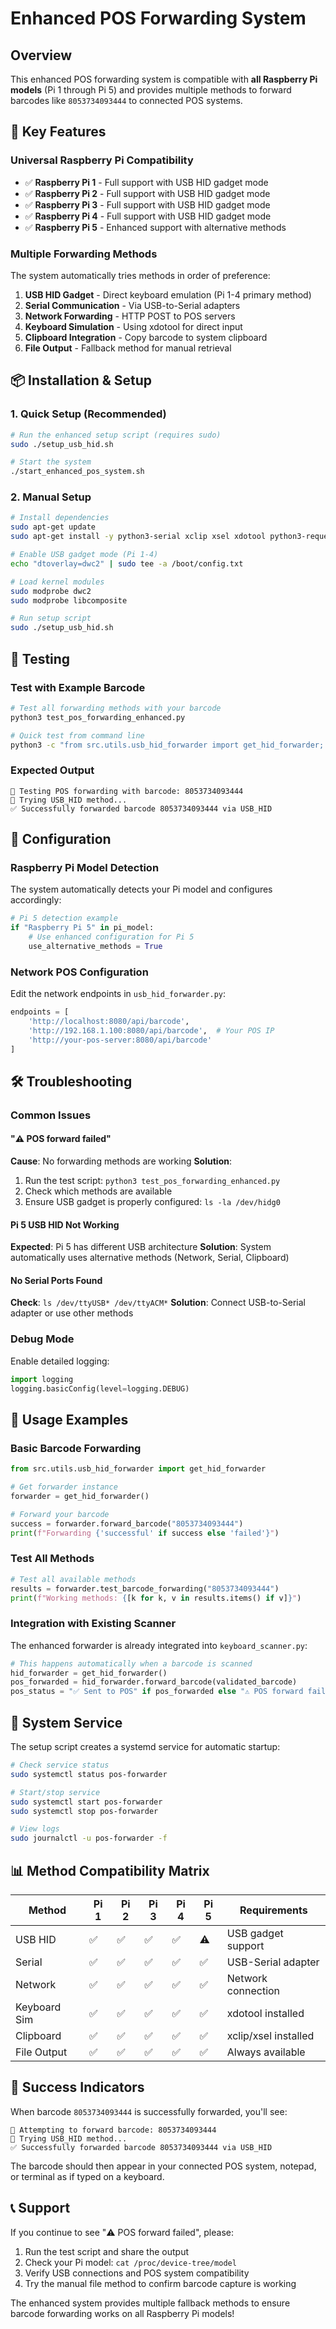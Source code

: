 # Enhanced POS Forwarding System

## Overview
This enhanced POS forwarding system is compatible with **all Raspberry Pi models** (Pi 1 through Pi 5) and provides multiple methods to forward barcodes like `8053734093444` to connected POS systems.

## 🚀 Key Features

### Universal Raspberry Pi Compatibility
- ✅ **Raspberry Pi 1** - Full support with USB HID gadget mode
- ✅ **Raspberry Pi 2** - Full support with USB HID gadget mode  
- ✅ **Raspberry Pi 3** - Full support with USB HID gadget mode
- ✅ **Raspberry Pi 4** - Full support with USB HID gadget mode
- ✅ **Raspberry Pi 5** - Enhanced support with alternative methods

### Multiple Forwarding Methods
The system automatically tries methods in order of preference:

1. **USB HID Gadget** - Direct keyboard emulation (Pi 1-4 primary method)
2. **Serial Communication** - Via USB-to-Serial adapters
3. **Network Forwarding** - HTTP POST to POS servers
4. **Keyboard Simulation** - Using xdotool for direct input
5. **Clipboard Integration** - Copy barcode to system clipboard
6. **File Output** - Fallback method for manual retrieval

## 📦 Installation & Setup

### 1. Quick Setup (Recommended)
```bash
# Run the enhanced setup script (requires sudo)
sudo ./setup_usb_hid.sh

# Start the system
./start_enhanced_pos_system.sh
```

### 2. Manual Setup
```bash
# Install dependencies
sudo apt-get update
sudo apt-get install -y python3-serial xclip xsel xdotool python3-requests

# Enable USB gadget mode (Pi 1-4)
echo "dtoverlay=dwc2" | sudo tee -a /boot/config.txt

# Load kernel modules
sudo modprobe dwc2
sudo modprobe libcomposite

# Run setup script
sudo ./setup_usb_hid.sh
```

## 🧪 Testing

### Test with Example Barcode
```bash
# Test all forwarding methods with your barcode
python3 test_pos_forwarding_enhanced.py

# Quick test from command line
python3 -c "from src.utils.usb_hid_forwarder import get_hid_forwarder; get_hid_forwarder().forward_barcode('8053734093444')"
```

### Expected Output
```
🧪 Testing POS forwarding with barcode: 8053734093444
🔄 Trying USB_HID method...
✅ Successfully forwarded barcode 8053734093444 via USB_HID
```

## 🔧 Configuration

### Raspberry Pi Model Detection
The system automatically detects your Pi model and configures accordingly:

```python
# Pi 5 detection example
if "Raspberry Pi 5" in pi_model:
    # Use enhanced configuration for Pi 5
    use_alternative_methods = True
```

### Network POS Configuration
Edit the network endpoints in `usb_hid_forwarder.py`:

```python
endpoints = [
    'http://localhost:8080/api/barcode',
    'http://192.168.1.100:8080/api/barcode',  # Your POS IP
    'http://your-pos-server:8080/api/barcode'
]
```

## 🛠️ Troubleshooting

### Common Issues

#### "⚠️ POS forward failed"
**Cause**: No forwarding methods are working
**Solution**: 
1. Run the test script: `python3 test_pos_forwarding_enhanced.py`
2. Check which methods are available
3. Ensure USB gadget is properly configured: `ls -la /dev/hidg0`

#### Pi 5 USB HID Not Working
**Expected**: Pi 5 has different USB architecture
**Solution**: System automatically uses alternative methods (Network, Serial, Clipboard)

#### No Serial Ports Found
**Check**: `ls /dev/ttyUSB* /dev/ttyACM*`
**Solution**: Connect USB-to-Serial adapter or use other methods

### Debug Mode
Enable detailed logging:
```python
import logging
logging.basicConfig(level=logging.DEBUG)
```

## 📱 Usage Examples

### Basic Barcode Forwarding
```python
from src.utils.usb_hid_forwarder import get_hid_forwarder

# Get forwarder instance
forwarder = get_hid_forwarder()

# Forward your barcode
success = forwarder.forward_barcode("8053734093444")
print(f"Forwarding {'successful' if success else 'failed'}")
```

### Test All Methods
```python
# Test all available methods
results = forwarder.test_barcode_forwarding("8053734093444")
print(f"Working methods: {[k for k, v in results.items() if v]}")
```

### Integration with Existing Scanner
The enhanced forwarder is already integrated into `keyboard_scanner.py`:

```python
# This happens automatically when a barcode is scanned
hid_forwarder = get_hid_forwarder()
pos_forwarded = hid_forwarder.forward_barcode(validated_barcode)
pos_status = "✅ Sent to POS" if pos_forwarded else "⚠️ POS forward failed"
```

## 🔄 System Service

The setup script creates a systemd service for automatic startup:

```bash
# Check service status
sudo systemctl status pos-forwarder

# Start/stop service
sudo systemctl start pos-forwarder
sudo systemctl stop pos-forwarder

# View logs
sudo journalctl -u pos-forwarder -f
```

## 📊 Method Compatibility Matrix

| Method | Pi 1 | Pi 2 | Pi 3 | Pi 4 | Pi 5 | Requirements |
|--------|------|------|------|------|------|--------------|
| USB HID | ✅ | ✅ | ✅ | ✅ | ⚠️ | USB gadget support |
| Serial | ✅ | ✅ | ✅ | ✅ | ✅ | USB-Serial adapter |
| Network | ✅ | ✅ | ✅ | ✅ | ✅ | Network connection |
| Keyboard Sim | ✅ | ✅ | ✅ | ✅ | ✅ | xdotool installed |
| Clipboard | ✅ | ✅ | ✅ | ✅ | ✅ | xclip/xsel installed |
| File Output | ✅ | ✅ | ✅ | ✅ | ✅ | Always available |

## 🎯 Success Indicators

When barcode `8053734093444` is successfully forwarded, you'll see:

```
🚀 Attempting to forward barcode: 8053734093444
🔄 Trying USB_HID method...
✅ Successfully forwarded barcode 8053734093444 via USB_HID
```

The barcode should then appear in your connected POS system, notepad, or terminal as if typed on a keyboard.

## 📞 Support

If you continue to see "⚠️ POS forward failed", please:

1. Run the test script and share the output
2. Check your Pi model: `cat /proc/device-tree/model`
3. Verify USB connections and POS system compatibility
4. Try the manual file method to confirm barcode capture is working

The enhanced system provides multiple fallback methods to ensure barcode forwarding works on all Raspberry Pi models!
